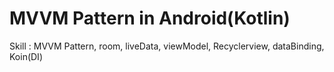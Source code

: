 # MVVM Pattern in Android(Kotlin)
Skill : MVVM Pattern, room, liveData, viewModel, Recyclerview, dataBinding, Koin(DI)

